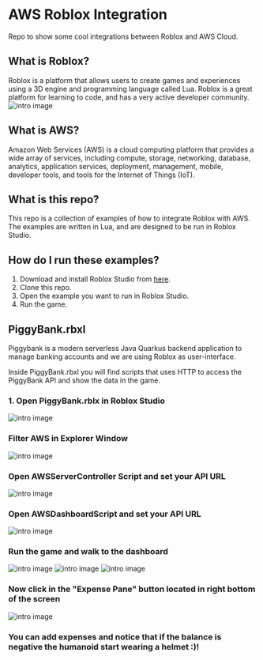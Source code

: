 # AWS Roblox Integration

Repo to show some cool integrations between Roblox and AWS Cloud.

## What is Roblox?

Roblox is a platform that allows users to create games and experiences using a 3D engine and programming language called Lua. Roblox is a great platform for learning to code, and has a very active developer community.
![intro image](/static/intro.png)

## What is AWS?

Amazon Web Services (AWS) is a cloud computing platform that provides a wide array of services, including compute, storage, networking, database, analytics, application services, deployment, management, mobile, developer tools, and tools for the Internet of Things (IoT).

## What is this repo?

This repo is a collection of examples of how to integrate Roblox with AWS. The examples are written in Lua, and are designed to be run in Roblox Studio.

## How do I run these examples?

1. Download and install Roblox Studio from [here](https://www.roblox.com/create).
2. Clone this repo.
3. Open the example you want to run in Roblox Studio.
4. Run the game.

## PiggyBank.rbxl

Piggybank is a modern serverless Java Quarkus backend application to manage banking accounts and we are using Roblox as user-interface.

Inside PiggyBank.rbxl you will find scripts that uses HTTP to access the PiggyBank API and show the data in the game.

### 1. Open PiggyBank.rblx in Roblox Studio

![intro image](/static/open-game.png)

### Filter AWS in Explorer Window

![intro image](/static/explorer.png)

### Open AWSServerController Script and set your API URL

![intro image](/static/server-controller.png)

### Open AWSDashboardScript and set your API URL

![intro image](/static/dashboard.png)

### Run the game and walk to the dashboard

![intro image](/static/walk1.png)
![intro image](/static/walk2.png)
![intro image](/static/walk3.png)

### Now click in the "Expense Pane" button located in right bottom of the screen

![intro image](/static/addexpense.png)

### You can add expenses and notice that if the balance is negative the humanoid start wearing a helmet :)!


